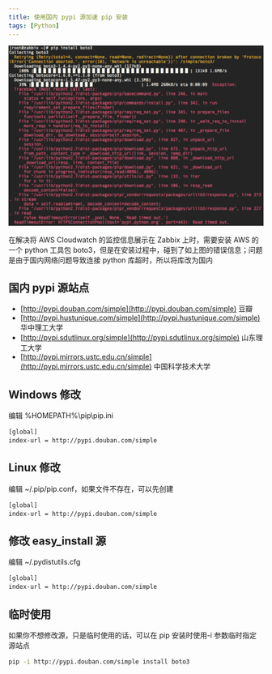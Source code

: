```yaml
---
title: 使用国内 pypi 源加速 pip 安装
tags: [Python]
---
```


![image](images/50_1250a419.png)

在解决将 AWS Cloudwatch 的监控信息展示在 Zabbix 上时，需要安装 AWS 的一个 python 工具包 boto3，但是在安装过程中，碰到了如上图的错误信息；问题是由于国内网络问题导致连接 python 库超时，所以将库改为国内

## 国内 pypi 源站点

* [http://pypi.douban.com/simple](http://pypi.douban.com/simple)  豆瓣
* [http://pypi.hustunique.com/simple](http://pypi.hustunique.com/simple)  华中理工大学
* [http://pypi.sdutlinux.org/simple](http://pypi.sdutlinux.org/simple)  山东理工大学
* [http://pypi.mirrors.ustc.edu.cn/simple](http://pypi.mirrors.ustc.edu.cn/simple)  中国科学技术大学

## Windows 修改

编辑 %HOMEPATH%\pip\pip.ini

```bash
[global]
index-url = http://pypi.douban.com/simple
```

## Linux 修改

编辑 ~/.pip/pip.conf，如果文件不存在，可以先创建

```bash
[global]
index-url = http://pypi.douban.com/simple
```

## 修改 easy_install 源

编辑 ~/.pydistutils.cfg

```bash
[global]
index-url = http://pypi.douban.com/simple
```

## 临时使用

如果你不想修改源，只是临时使用的话，可以在 pip 安装时使用-i 参数临时指定源站点

```bash
pip -i http://pypi.douban.com/simple install boto3
```
